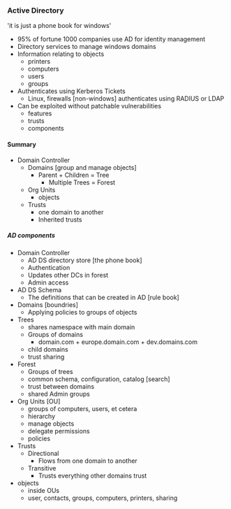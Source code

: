 ### Active Directory
'it is just a phone book for windows'

- 95% of fortune 1000 companies use AD for identity management
- Directory services to manage windows domains
- Information relating to objects
    - printers
    - computers
    - users
    - groups
- Authenticates using Kerberos Tickets
    - Linux, firewalls [non-windows] authenticates using RADIUS or LDAP
- Can be exploited without patchable vulnerabilities
    - features
    - trusts
    - components

#### Summary

- Domain Controller
    - Domains [group and manage objects]
        - Parent + Children = Tree
            - Multiple Trees = Forest
    - Org Units
        -  objects
    - Trusts
        - one domain to another
        - Inherited trusts


##### AD components

- Domain Controller
    - AD DS directory store [the phone book]
    - Authentication
    - Updates other DCs in forest
    - Admin access
-  AD DS Schema
    - The definitions that can be created in AD [rule book]
- Domains [boundries]
    - Applying policies to groups of objects
-  Trees
    - shares namespace with main domain
    - Groups of domains
        - domain.com + europe.domain.com + dev.domains.com
    - child domains
    - trust sharing
- Forest
    - Groups of trees
    - common schema, configuration, catalog [search]
    - trust between domains
    - shared Admin groups
- Org Units [OU]
    - groups of computers, users, et cetera
    - hierarchy
    - manage objects
    - delegate permissions
    - policies
- Trusts
    - Directional
        - Flows from one domain to another
    - Transitive
        - Trusts everything other domains trust
- objects
    - inside OUs
    - user, contacts, groups, computers, printers, sharing




